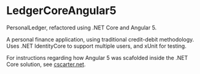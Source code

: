 # LedgerCoreAngular5
PersonalLedger, refactored using .NET Core and Angular 5.

A personal finance application, using traditional credit-debit methodology.
Uses .NET IdentityCore to support multiple users, and xUnit for testing.

For instructions regarding how Angular 5 was scafolded inside the .NET Core solution,
see <a href="http://cscarter.net/A5netcore">cscarter.net</a>.
